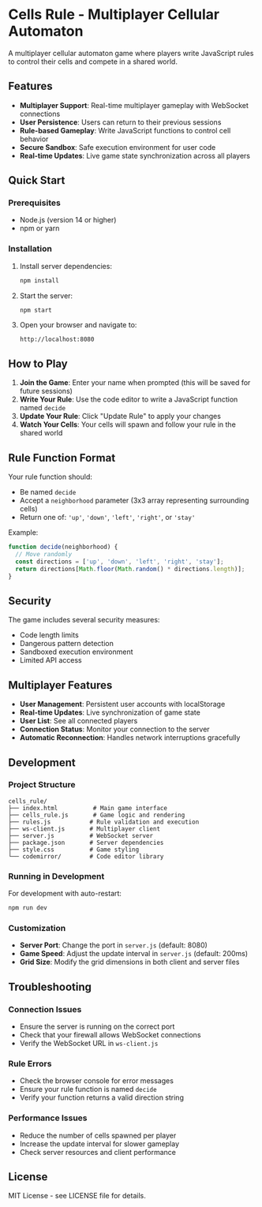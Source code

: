 # Cells Rule - Multiplayer Cellular Automaton

A multiplayer cellular automaton game where players write JavaScript rules to control their cells and compete in a shared world.

## Features

- **Multiplayer Support**: Real-time multiplayer gameplay with WebSocket connections
- **User Persistence**: Users can return to their previous sessions
- **Rule-based Gameplay**: Write JavaScript functions to control cell behavior
- **Secure Sandbox**: Safe execution environment for user code
- **Real-time Updates**: Live game state synchronization across all players

## Quick Start

### Prerequisites

- Node.js (version 14 or higher)
- npm or yarn

### Installation

1. Install server dependencies:
   ```bash
   npm install
   ```

2. Start the server:
   ```bash
   npm start
   ```

3. Open your browser and navigate to:
   ```
   http://localhost:8080
   ```

## How to Play

1. **Join the Game**: Enter your name when prompted (this will be saved for future sessions)
2. **Write Your Rule**: Use the code editor to write a JavaScript function named `decide`
3. **Update Your Rule**: Click "Update Rule" to apply your changes
4. **Watch Your Cells**: Your cells will spawn and follow your rule in the shared world

## Rule Function Format

Your rule function should:
- Be named `decide`
- Accept a `neighborhood` parameter (3x3 array representing surrounding cells)
- Return one of: `'up'`, `'down'`, `'left'`, `'right'`, or `'stay'`

Example:
```javascript
function decide(neighborhood) {
  // Move randomly
  const directions = ['up', 'down', 'left', 'right', 'stay'];
  return directions[Math.floor(Math.random() * directions.length)];
}
```

## Security

The game includes several security measures:
- Code length limits
- Dangerous pattern detection
- Sandboxed execution environment
- Limited API access

## Multiplayer Features

- **User Management**: Persistent user accounts with localStorage
- **Real-time Updates**: Live synchronization of game state
- **User List**: See all connected players
- **Connection Status**: Monitor your connection to the server
- **Automatic Reconnection**: Handles network interruptions gracefully

## Development

### Project Structure

```
cells_rule/
├── index.html          # Main game interface
├── cells_rule.js       # Game logic and rendering
├── rules.js           # Rule validation and execution
├── ws-client.js       # Multiplayer client
├── server.js          # WebSocket server
├── package.json       # Server dependencies
├── style.css          # Game styling
└── codemirror/        # Code editor library
```

### Running in Development

For development with auto-restart:
```bash
npm run dev
```

### Customization

- **Server Port**: Change the port in `server.js` (default: 8080)
- **Game Speed**: Adjust the update interval in `server.js` (default: 200ms)
- **Grid Size**: Modify the grid dimensions in both client and server files

## Troubleshooting

### Connection Issues
- Ensure the server is running on the correct port
- Check that your firewall allows WebSocket connections
- Verify the WebSocket URL in `ws-client.js`

### Rule Errors
- Check the browser console for error messages
- Ensure your rule function is named `decide`
- Verify your function returns a valid direction string

### Performance Issues
- Reduce the number of cells spawned per player
- Increase the update interval for slower gameplay
- Check server resources and client performance

## License

MIT License - see LICENSE file for details. 